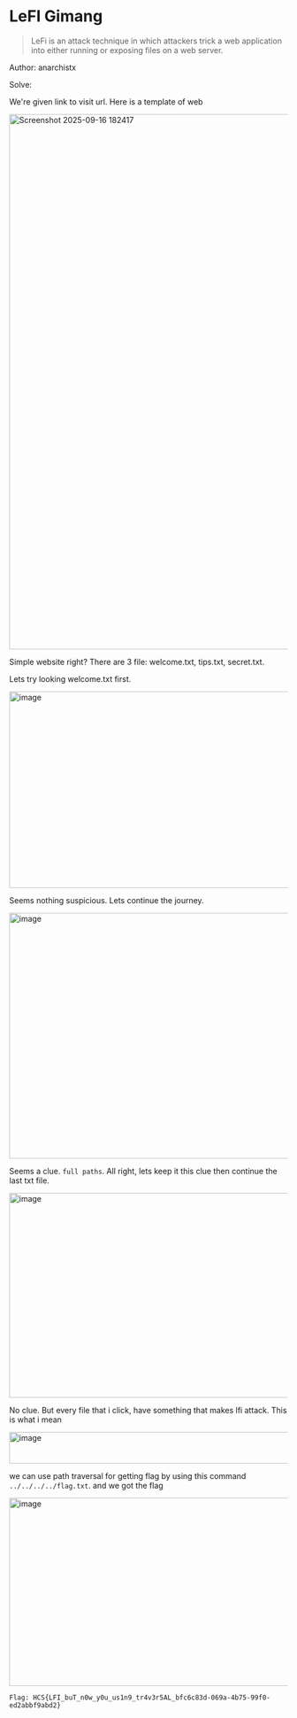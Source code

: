 # LeFI Gimang
> LeFi is an attack technique in which attackers trick a web application into either running or exposing files on a web server.

Author: anarchistx

Solve:

We're given link to visit url. Here is a template of web

<img width="1919" height="967" alt="Screenshot 2025-09-16 182417" src="https://github.com/user-attachments/assets/527a4b5d-7bea-4185-9583-85dc02e9dccf" />

Simple website right? There are 3 file: welcome.txt, tips.txt, secret.txt.

Lets try looking welcome.txt first.

<img width="700" height="355" alt="image" src="https://github.com/user-attachments/assets/a9100c85-6588-4544-9538-0840d901ee10" />

Seems nothing suspicious. Lets continue the journey.

<img width="762" height="444" alt="image" src="https://github.com/user-attachments/assets/3febb1a2-7319-4144-ae33-47a1ea8bbaf8" />

Seems a clue. `full paths`. All right, lets keep it this clue then continue the last txt file.

<img width="632" height="370" alt="image" src="https://github.com/user-attachments/assets/a3113aa1-0ef1-44c3-a330-04877da8fece" />

No clue. But every file that i click, have something that makes lfi attack. This is what i mean

<img width="950" height="57" alt="image" src="https://github.com/user-attachments/assets/401b3fc3-86bb-46c4-bdcc-6752c6ec8d6b" />

we can use path traversal for getting flag by using this command `../../../../flag.txt`. and we got the flag

<img width="729" height="340" alt="image" src="https://github.com/user-attachments/assets/917ed8fd-0990-4a68-9ac9-57df6c34d804" />

```
Flag: HCS{LFI_buT_n0w_y0u_us1n9_tr4v3r5AL_bfc6c83d-069a-4b75-99f0-ed2abbf9abd2}
```
